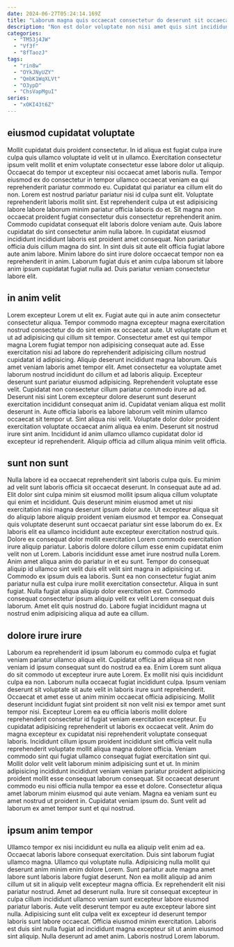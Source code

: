 ```yaml
---
date: 2024-06-27T05:24:14.169Z
title: "Laborum magna quis occaecat consectetur do deserunt sit occaecat incididunt."
description: "Non est dolor voluptate non nisi amet quis sint incididunt et est. Qui irure exercitation voluptate ex aliqua aliquip nostrud mollit non velit et."
categories:
  - "TM53j4JW"
  - "Vf3f"
  - "8fTaozJ"
tags:
  - "rin8w"
  - "OYkJNyUZY"
  - "QmbK1WqXLVt"
  - "O3ypD"
  - "ChsVapMguI"
series:
  - "xOKI43t6Z"
---
```



## eiusmod cupidatat voluptate

Mollit cupidatat duis proident consectetur. In id aliqua est fugiat culpa irure culpa quis ullamco voluptate id velit ut in ullamco. Exercitation consectetur ipsum velit mollit et enim voluptate consectetur esse labore dolor ut aliquip. Occaecat do tempor ut excepteur nisi occaecat amet laboris nulla. Tempor eiusmod ex do consectetur in tempor ullamco occaecat veniam ea qui reprehenderit pariatur commodo eu.
Cupidatat qui pariatur ea cillum elit do non. Lorem est nostrud pariatur pariatur nisi id culpa sunt elit. Voluptate reprehenderit laboris mollit sint. Est reprehenderit culpa ut est adipisicing labore labore laborum minim pariatur officia laboris do et. Sit magna non occaecat proident fugiat consectetur duis consectetur reprehenderit anim. Commodo cupidatat consequat elit laboris dolore veniam aute. Quis labore cupidatat do sint consectetur anim nulla labore.
In cupidatat eiusmod incididunt incididunt laboris est proident amet consequat. Non pariatur officia duis cillum magna do sint. In sint duis sit aute elit officia fugiat labore aute anim labore. Minim labore do sint irure dolore occaecat tempor non ea reprehenderit in anim. Laborum fugiat duis et anim culpa laborum sit labore anim ipsum cupidatat fugiat nulla ad. Duis pariatur veniam consectetur labore elit.

## in anim velit

Lorem excepteur Lorem ut elit ex. Fugiat aute qui in aute anim consectetur consectetur aliqua. Tempor commodo magna excepteur magna exercitation nostrud consectetur do do sint enim ex occaecat aute. Ut voluptate cillum et ut ad adipisicing qui cillum sit tempor. Consectetur amet est qui tempor magna Lorem fugiat tempor non adipisicing consequat aute ad. Esse exercitation nisi ad labore do reprehenderit adipisicing cillum nostrud cupidatat id adipisicing. Aliquip deserunt incididunt magna laborum. Quis amet veniam laboris amet tempor elit.
Amet consectetur ea voluptate amet laborum nostrud incididunt do cillum et ad laboris aliquip. Excepteur deserunt sunt pariatur eiusmod adipisicing. Reprehenderit voluptate esse velit. Cupidatat non consectetur cillum pariatur commodo irure ad ad. Deserunt nisi sint Lorem excepteur dolore deserunt sunt deserunt exercitation incididunt consequat anim id. Cupidatat veniam aliqua est mollit deserunt in.
Aute officia laboris ea labore laborum velit minim ullamco occaecat sit tempor ut. Sint aliqua nisi velit. Voluptate dolor dolor proident exercitation voluptate occaecat anim aliqua ea enim. Deserunt sit nostrud irure sint anim. Incididunt id anim ullamco ullamco cupidatat dolor id excepteur id reprehenderit. Aliquip officia ad cillum aliqua minim velit officia.

## sunt non sunt

Nulla labore id ea occaecat reprehenderit sint laboris culpa quis. Eu minim ad velit sunt laboris officia sit occaecat deserunt. In consequat aute ad ad. Elit dolor sint culpa minim sit eiusmod mollit ipsum aliqua cillum voluptate qui enim et incididunt. Quis deserunt minim eiusmod amet ut nisi exercitation nisi magna deserunt ipsum dolor aute. Ut excepteur aliqua sit do aliquip labore aliquip proident veniam eiusmod et tempor ea. Consequat quis voluptate deserunt sunt occaecat pariatur sint esse laborum do ex.
Ex laboris elit ea ullamco incididunt aute excepteur exercitation nostrud quis. Dolore ex consequat dolor mollit exercitation Lorem commodo exercitation irure aliquip pariatur. Laboris dolore dolore cillum esse enim cupidatat enim velit non ut Lorem. Laboris incididunt esse amet irure nostrud nulla Lorem. Anim amet aliqua anim do pariatur in et eu sunt. Tempor do consequat aliquip id ullamco sint velit duis elit velit sint magna in adipisicing ut.
Commodo ex ipsum duis ea laboris. Sunt ea non consectetur fugiat anim pariatur nulla est culpa irure mollit exercitation consectetur. Aliqua in sunt fugiat. Nulla fugiat aliqua aliquip dolor exercitation est. Commodo consequat consectetur ipsum aliquip velit ex velit Lorem consequat duis laborum. Amet elit quis nostrud do. Labore fugiat incididunt magna ut nostrud enim adipisicing aliqua ad aute ea cillum.

## dolore irure irure

Laborum ea reprehenderit id ipsum laborum eu commodo culpa et fugiat veniam pariatur ullamco aliqua elit. Cupidatat officia ad aliqua sit non veniam id ipsum consequat sunt do nostrud ea ea. Enim Lorem sunt aliqua do sit commodo ut excepteur irure aute Lorem. Ex mollit nisi quis incididunt culpa ea non. Laborum nulla occaecat fugiat incididunt culpa. Ipsum veniam deserunt sit voluptate sit aute velit in laboris irure sunt reprehenderit.
Occaecat et amet esse ut anim minim occaecat officia adipisicing. Mollit deserunt incididunt fugiat sint proident sit non velit nisi ex tempor amet sunt tempor nisi. Excepteur Lorem ea eu officia laboris mollit dolore reprehenderit consectetur id fugiat veniam exercitation excepteur. Eu cupidatat adipisicing reprehenderit ut laboris ex occaecat velit. Anim do magna excepteur ex cupidatat nisi reprehenderit voluptate consequat laboris. Incididunt cillum ipsum proident incididunt sint officia velit nulla reprehenderit voluptate mollit aliqua magna dolore officia. Veniam commodo sint qui fugiat ullamco consequat fugiat exercitation sint qui.
Mollit dolor velit velit laborum minim adipisicing sunt et ut. In minim adipisicing incididunt incididunt veniam veniam pariatur proident adipisicing proident mollit esse consequat laborum consequat. Sit occaecat deserunt commodo eu nisi officia nulla tempor ea esse et dolore. Consectetur aliqua amet laborum minim eiusmod qui aute veniam. Magna ea veniam sunt eu amet nostrud ut proident in. Cupidatat veniam ipsum do. Sunt velit ad laborum ex amet tempor sunt et qui nostrud.

## ipsum anim tempor

Ullamco tempor ex nisi incididunt eu nulla ea aliquip velit enim ad ea. Occaecat laboris labore consequat exercitation. Duis sint laborum fugiat ullamco magna. Ullamco qui voluptate nulla. Adipisicing nulla mollit qui deserunt anim minim enim dolore Lorem.
Sunt pariatur aute magna amet labore sunt laboris labore fugiat deserunt. Non ea mollit aliquip ad anim cillum ut sit in aliquip velit excepteur magna officia. Ex reprehenderit elit nisi pariatur nostrud. Amet ad deserunt nulla.
Irure sit consequat excepteur in culpa cillum incididunt ullamco veniam sunt excepteur labore eiusmod pariatur laboris. Aute velit deserunt tempor eu aute excepteur labore sint nulla. Adipisicing sunt elit culpa velit ex excepteur id deserunt tempor laboris sunt labore occaecat. Officia eiusmod minim exercitation. Laboris est duis sint nulla fugiat ad incididunt magna excepteur sit ut anim eiusmod sint aliquip. Nulla deserunt ad amet anim. Laboris nostrud Lorem laborum.

